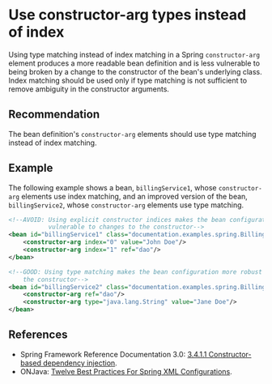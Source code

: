 # Use constructor-arg types instead of index
Using type matching instead of index matching in a Spring `constructor-arg` element produces a more readable bean definition and is less vulnerable to being broken by a change to the constructor of the bean's underlying class. Index matching should be used only if type matching is not sufficient to remove ambiguity in the constructor arguments.


## Recommendation
The bean definition's `constructor-arg` elements should use type matching instead of index matching.


## Example
The following example shows a bean, `billingService1`, whose `constructor-arg` elements use index matching, and an improved version of the bean, `billingService2`, whose `constructor-arg` elements use type matching.


```xml
<!--AVOID: Using explicit constructor indices makes the bean configuration
           vulnerable to changes to the constructor-->
<bean id="billingService1" class="documentation.examples.spring.BillingService">
    <constructor-arg index="0" value="John Doe"/>
    <constructor-arg index="1" ref="dao"/>
</bean>

<!--GOOD: Using type matching makes the bean configuration more robust to changes in
    the constructor-->
<bean id="billingService2" class="documentation.examples.spring.BillingService">
    <constructor-arg ref="dao"/>
    <constructor-arg type="java.lang.String" value="Jane Doe"/>
</bean>

```

## References
* Spring Framework Reference Documentation 3.0: [3.4.1.1 Constructor-based dependency injection](https://docs.spring.io/spring-framework/docs/3.0.x/spring-framework-reference/html/beans.html#beans-constructor-injection).
* ONJava: [Twelve Best Practices For Spring XML Configurations](http://onjava.com/pub/a/onjava/2006/01/25/spring-xml-configuration-best-practices.html?page=2).
